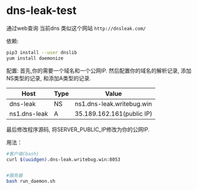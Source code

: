 # dns-leak-test
通过web查询 当前dns
类似这个网站  `http://dnsleak.com/`

依赖:
```bash
pip3 install --user dnslib
yum install daemonize
```

配置:
首先,你的需要一个域名和一个公网IP.
然后配置你的域名的解析记录, 添加NS类型的记录, 和添加A类型的记录.

| Host | Type | Value |
| ---- | ---- | ----  |
| dns-leak |NS | ns1.dns-leak.writebug.win |
| ns1.dns-leak | A | 35.189.162.161(public IP) |

最后修改程序源码, 将SERVER_PUBLIC_IP修改为你的公网IP.


用法：
```bash
#客户端(bash)
curl $(uuidgen).dns-leak.writebug.win:8053


#服务器
bash run_daemon.sh
```
